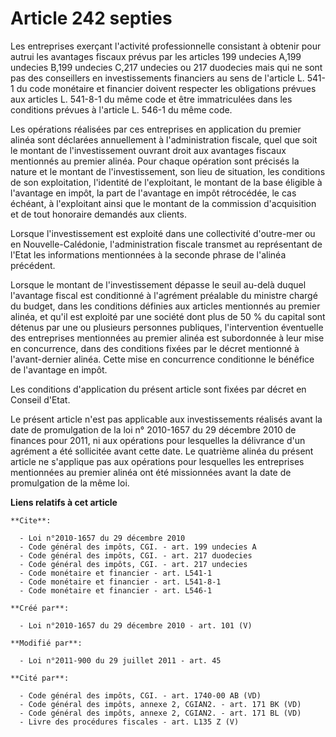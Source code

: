 # Article 242 septies

Les entreprises exerçant l'activité professionnelle consistant à obtenir pour autrui les avantages fiscaux prévus par les
articles 199 undecies A,199 undecies B,199 undecies C,217 undecies ou 217 duodecies mais qui ne sont pas des conseillers en
investissements financiers au sens de l'article L. 541-1 du code monétaire et financier doivent respecter les obligations
prévues aux articles L. 541-8-1 du même code et être immatriculées dans les conditions prévues à l'article L. 546-1 du même
code.

Les opérations réalisées par ces entreprises en application du premier alinéa sont déclarées annuellement à l'administration
fiscale, quel que soit le montant de l'investissement ouvrant droit aux avantages fiscaux mentionnés au premier alinéa. Pour
chaque opération sont précisés la nature et le montant de l'investissement, son lieu de situation, les conditions de son
exploitation, l'identité de l'exploitant, le montant de la base éligible à l'avantage en impôt, la part de l'avantage en
impôt rétrocédée, le cas échéant, à l'exploitant ainsi que le montant de la commission d'acquisition et de tout honoraire
demandés aux clients.

Lorsque l'investissement est exploité dans une collectivité d'outre-mer ou en Nouvelle-Calédonie, l'administration fiscale
transmet au représentant de l'Etat les informations mentionnées à la seconde phrase de l'alinéa précédent.

Lorsque le montant de l'investissement dépasse le seuil au-delà duquel l'avantage fiscal est conditionné à l'agrément
préalable du ministre chargé du budget, dans les conditions définies aux articles mentionnés au premier alinéa, et qu'il est
exploité par une société dont plus de 50 % du capital sont détenus par une ou plusieurs personnes publiques, l'intervention
éventuelle des entreprises mentionnées au premier alinéa est subordonnée à leur mise en concurrence, dans des conditions
fixées par le décret mentionné à l'avant-dernier alinéa. Cette mise en concurrence conditionne le bénéfice de l'avantage en
impôt.

Les conditions d'application du présent article sont fixées par décret en Conseil d'Etat.

Le présent article n'est pas applicable aux investissements réalisés avant la date de promulgation de la loi n° 2010-1657 du
29 décembre 2010 de finances pour 2011, ni aux opérations pour lesquelles la délivrance d'un agrément a été sollicitée avant
cette date. Le quatrième alinéa du présent article ne s'applique pas aux opérations pour lesquelles les entreprises
mentionnées au premier alinéa ont été missionnées avant la date de promulgation de la même loi.

**Liens relatifs à cet article**

	**Cite**:

	  - Loi n°2010-1657 du 29 décembre 2010
	  - Code général des impôts, CGI. - art. 199 undecies A
	  - Code général des impôts, CGI. - art. 217 duodecies
	  - Code général des impôts, CGI. - art. 217 undecies
	  - Code monétaire et financier - art. L541-1
	  - Code monétaire et financier - art. L541-8-1
	  - Code monétaire et financier - art. L546-1

	**Créé par**:

	  - Loi n°2010-1657 du 29 décembre 2010 - art. 101 (V)

	**Modifié par**:

	  - Loi n°2011-900 du 29 juillet 2011 - art. 45

	**Cité par**:

	  - Code général des impôts, CGI. - art. 1740-00 AB (VD)
	  - Code général des impôts, annexe 2, CGIAN2. - art. 171 BK (VD)
	  - Code général des impôts, annexe 2, CGIAN2. - art. 171 BL (VD)
	  - Livre des procédures fiscales - art. L135 Z (V)
